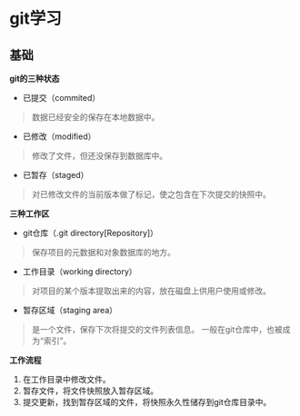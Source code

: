 # git学习 #

## 基础 ##

**git的三种状态**

- 已提交（commited）

> 数据已经安全的保存在本地数据中。

- 已修改（modified）

> 修改了文件，但还没保存到数据库中。

- 已暂存（staged）

> 对已修改文件的当前版本做了标记，使之包含在下次提交的快照中。

**三种工作区**

- git仓库（.git directory[Repository]）

> 保存项目的元数据和对象数据库的地方。

- 工作目录（working directory）

> 对项目的某个版本提取出来的内容，放在磁盘上供用户使用或修改。

- 暂存区域（staging area）

> 是一个文件，保存下次将提交的文件列表信息。
> 一般在git仓库中，也被成为“索引”。

**工作流程**
1. 在工作目录中修改文件。
2. 暂存文件，将文件快照放入暂存区域。
3. 提交更新，找到暂存区域的文件，将快照永久性储存到git仓库目录中。